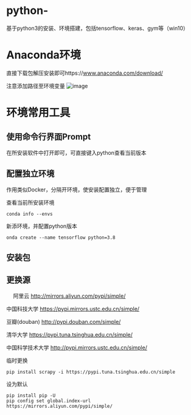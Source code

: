 # python-
基于python3的安装、环境搭建，包括tensorflow、keras、gym等（win10）

# Anaconda环境
直接下载包解压安装即可https://www.anaconda.com/download/

注意添加路径至环境变量
![image](https://user-images.githubusercontent.com/23186696/140461682-3ceba3cf-8995-47d6-9e76-cef743d4f0ac.png)

# 环境常用工具

## 使用命令行界面Prompt

在所安装软件中打开即可，可直接键入python查看当前版本

## 配置独立环境

作用类似Docker，分隔开环境，使安装配置独立，便于管理

查看当前所安装环境
```
conda info --envs
```

新添环境，并配置python版本
```
onda create --name tensorflow python=3.8
```



## 安装包



## 更换源
 
阿里云 http://mirrors.aliyun.com/pypi/simple/ 
 
中国科技大学 https://pypi.mirrors.ustc.edu.cn/simple/ 
  
豆瓣(douban) http://pypi.douban.com/simple/ 
  
清华大学 https://pypi.tuna.tsinghua.edu.cn/simple/ 
 
中国科学技术大学 http://pypi.mirrors.ustc.edu.cn/simple/

临时更换
```
pip install scrapy -i https://pypi.tuna.tsinghua.edu.cn/simple
```
设为默认
```
pip install pip -U
pip config set global.index-url https://mirrors.aliyun.com/pypi/simple/
```
